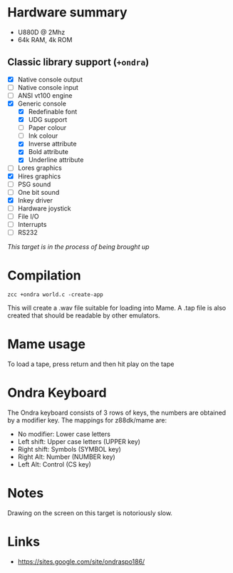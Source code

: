 # Hardware summary

* U880D @ 2Mhz
* 64k RAM, 4k ROM  

## Classic library support (`+ondra`)

* [x] Native console output
* [ ] Native console input
* [ ] ANSI vt100 engine
* [x] Generic console
    * [x] Redefinable font 
    * [x] UDG support
    * [ ] Paper colour
    * [ ] Ink colour
    * [x] Inverse attribute
    * [x] Bold attribute
    * [x] Underline attribute
* [ ] Lores graphics
* [x] Hires graphics
* [ ] PSG sound
* [ ] One bit sound
* [x] Inkey driver
* [ ] Hardware joystick
* [ ] File I/O
* [ ] Interrupts
* [ ] RS232

_This target is in the process of being brought up_

# Compilation

    zcc +ondra world.c -create-app

This will create a .wav file suitable for loading into Mame. A .tap file is also created that should be readable by other emulators.

# Mame usage

To load a tape, press return and then hit play on the tape

# Ondra Keyboard

The Ondra keyboard consists of 3 rows of keys, the numbers are obtained by a modifier key. The mappings for z88dk/mame are:

* No modifier: Lower case letters
* Left shift: Upper case letters (UPPER key)
* Right shift: Symbols (SYMBOL key)
* Right Alt: Number (NUMBER key)
* Left Alt: Control (CS key)

# Notes

Drawing on the screen on this target is notoriously slow.

# Links

* https://sites.google.com/site/ondraspo186/